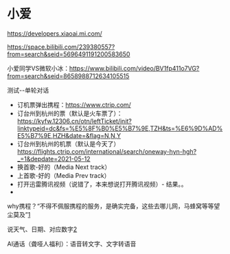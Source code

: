 # 小爱

https://developers.xiaoai.mi.com/

https://space.bilibili.com/239380557?from=search&seid=5696491191200583650

小爱同学VS微软小冰：https://www.bilibili.com/video/BV1fp411o7VG?from=search&seid=8658988712634105515

测试--单轮对话

- 订机票弹出携程：https://www.ctrip.com/
- 订台州到杭州的票（默认是火车票了）：https://kyfw.12306.cn/otn/leftTicket/init?linktypeid=dc&fs=%E5%8F%B0%E5%B7%9E,TZH&ts=%E6%9D%AD%E5%B7%9E,HZH&date=&flag=N,N,Y
- 订台州到杭州的机票（默认是今天了）https://flights.ctrip.com/international/search/oneway-hyn-hgh?_=1&depdate=2021-05-12
- 换首歌-好的（Media Next track）
- 上首歌-好的（Media Prev track）
- 打开迅雷腾讯视频（说错了，本来想说打开腾讯视频）- 结果。。
-

why携程？“不得不佩服携程的服务，是确实完备，这些去哪儿网，马蜂窝等等望尘莫及”[1]

说天气、日期、对应数字[2]

AI通话（聋哑人福利）：语音转文字、文字转语音


[1]: https://www.nowcoder.com/discuss/tiny/587660?channel=666&source_id=feed_index_nctrack&fromIframe=true
[2]: https://www.bilibili.com/video/BV1AV411t7o2?spm_id_from=333.851.b_62696c695f7265706f72745f6469676974616c.9
